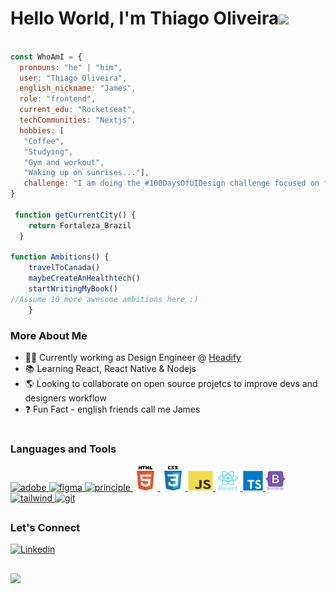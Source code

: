 <h1> Hello World, I'm Thiago Oliveira<img src="https://media2.giphy.com/media/iQ163W1eQ2tsqWbP5U/giphy.gif?cid=790b7611a2d499464e384ee2e0f4f5e337b88515c6af72d1&rid=giphy.gif&ct=s" width="50"> </h1>

```javascript
 
const WhoAmI = {
  pronouns: "he" | "him",
  user: "Thiago Oliveira",
  english_nickname: "James",
  role: "frontend",
  current_edu: "Rocketseat",
  techCommunities: "Nextjs",
  hobbies: [
   "Coffee",
   "Studying",
   "Gym and workout",
   "Waking up on sunrises..."],
   challenge: "I am doing the #100DaysOfUIDesign challenge focused on front-end"
}
	
 function getCurrentCity() {
	return Fortaleza_Brazil
  }
	
function Ambitions() {
	travelToCanada()
	maybeCreateAnHealthtech()
	startWritingMyBook()
//Assume 10 more awesome ambitions here ;)
	} 
 ```
 <h3 align="left">More About Me</h3>
 
 
 - 🧑‍💻 Currently working as Design Engineer @ <a href="https://www.headify.com.br">Headify</a>
 - 📚 Learning React, React Native & Nodejs
 - 🌎 Looking to collaborate on open source projetcs to improve devs and designers workflow
 - ❓ Fun Fact - english friends call me James
 
 #
 
<h3 align="left">Languages and Tools</h3>
<a href="https://www.adobe.com//" target="_blank"> <img src="https://www.adobe.com/content/dam/cc/icons/Adobe_Corporate_Horizontal_Red_HEX.svg" alt="adobe" width="32" height="32"/> </a>
<a href="https://www.figma.com/" target="_blank"> <img src="https://www.vectorlogo.zone/logos/figma/figma-icon.svg" alt="figma" width="32" height="32"/> </a>
<a href="https://principleformac.com/" target="_blank"> <img src="https://cdn.worldvectorlogo.com/logos/principle-app-2.svg" alt="principle" width="40" height="30"/> </a>
<a href="https://www.w3.org/html/" target="_blank"> <img src="https://raw.githubusercontent.com/devicons/devicon/master/icons/html5/html5-original-wordmark.svg" alt="html5" width="40" height="40"/> </a> 
<a href="https://www.w3schools.com/css/" target="_blank"> <img src="https://raw.githubusercontent.com/devicons/devicon/master/icons/css3/css3-original-wordmark.svg" alt="css3" width="40" height="40"/> </a>
<a href="https://developer.mozilla.org/en-US/docs/Web/JavaScript" target="_blank"> <img src="https://raw.githubusercontent.com/devicons/devicon/master/icons/javascript/javascript-original.svg" alt="javascript" width="40" height="32"/> </a>	
<a href="https://reactjs.org/" target="_blank"> <img src="https://raw.githubusercontent.com/devicons/devicon/master/icons/react/react-original-wordmark.svg" alt="react" width="40" height="32"/> </a>
<a href="https://www.typescriptlang.org/" target="_blank"> <img src="https://raw.githubusercontent.com/devicons/devicon/master/icons/typescript/typescript-original.svg" alt="typescript" width="32"/> </a>
<a href="https://getbootstrap.com" target="_blank"> <img src="https://raw.githubusercontent.com/devicons/devicon/master/icons/bootstrap/bootstrap-plain-wordmark.svg" alt="bootstrap" width="32"/> </a> 
<a href="https://tailwindcss.com" target="_blank"> <img src="https://cdn.worldvectorlogo.com/logos/tailwindcss.svg" alt="tailwind" width="40" heigh="40"/> </a> 
<a href="https://git-scm.com/" target="_blank"> <img src="https://www.vectorlogo.zone/logos/git-scm/git-scm-icon.svg" alt="git" width="40" height="32"/> </a>

##
<h3 align="left">Let's Connect</h3>

[![Linkedin](https://img.shields.io/badge/LinkedIn-0077B5?style=for-the-badge&logo=linkedin&logoColor=white)](https://www.linkedin.com/in/thiagomoz/)

##
![](https://komarev.com/ghpvc/?username=your-github-thiagomoz&color=ff0043&style=flat&label=visitors)
